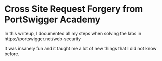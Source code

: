 <h1>Cross Site Request Forgery from PortSwigger Academy</h1>
<p>In this writeup, I documented all my steps when solving the labs in https://portswigger.net/web-security</p>
<p>It was insanely fun and it taught me a lot of new things that I did not know before.</p>
